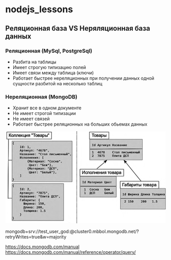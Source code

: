 # nodejs_lessons

## Реляционная база VS Неряляционная база данных

### Реляционная (MySql, PostgreSql)
- Разбита на таблицы
- Имеет строгую типизацию полей
- Имеет связи между таблица (ключи)
- Работает быстрее нереляционных при получении данных одной <br>
сущности разбитой на несколько таблиц

### Нереляционная (MongoDB)
- Хранит все в одном документе
- Не имеет строгой типизации
- Не имеет связей
- Работает быстрее реляционных на больших обьемах данных

![alt text](public/db-example.png)

mongodb+srv://test_user_god:<password>@cluster0.mbbol.mongodb.net/<dbname>?retryWrites=true&w=majority

https://docs.mongodb.com/manual
https://docs.mongodb.com/manual/reference/operator/query/

